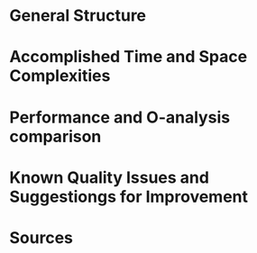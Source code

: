 # General Structure

# Accomplished Time and Space Complexities 

# Performance and O-analysis comparison

# Known Quality Issues and Suggestiongs for Improvement

# Sources
